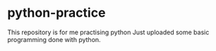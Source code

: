 # python-practice
This repository is for me practising python
Just uploaded some basic programming done with python.

